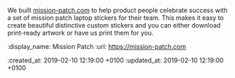 We built [mission-patch.com](https://mission-patch.com) to help product people celebrate success with a set of mission patch laptop stickers for their team. This makes it easy to create beautiful distinctive custom stickers and you can either download print-ready artwork or have us print them for you.

:display_name: Mission Patch
:url: https://mission-patch.com

:created_at: 2019-02-10 12:19:00 +0100
:updated_at: 2019-02-10 12:19:00 +0100

